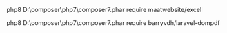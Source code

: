php8 D:\composer\php7\composer7.phar require maatwebsite/excel

php8 D:\composer\php7\composer7.phar require barryvdh/laravel-dompdf
